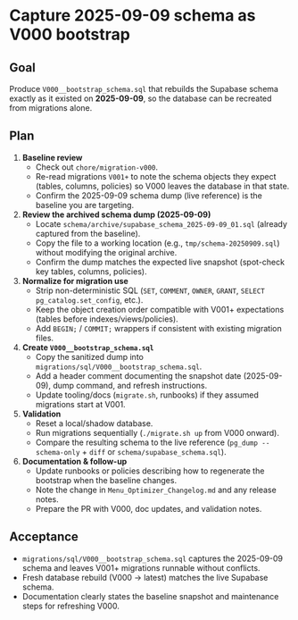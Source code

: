 <!--
title: Capture 2025-09-09 schema as V000 bootstrap
labels: ["db", "migration"]
assignees: []
uid: db-bootstrap-v000
type: Chore
status: Todo
priority: P1
target: mvp-0.7.0
area: db
project: "main"
doc: "migrations/sql/V000__bootstrap_schema.sql"
-->

# Capture 2025-09-09 schema as V000 bootstrap

## Goal

Produce `V000__bootstrap_schema.sql` that rebuilds the Supabase schema exactly as it existed on **2025-09-09**, so the database can be recreated from migrations alone.

## Plan

1. **Baseline review**
   - Check out `chore/migration-v000`.
   - Re-read migrations `V001+` to note the schema objects they expect (tables, columns, policies) so V000 leaves the database in that state.
   - Confirm the 2025-09-09 schema dump (live reference) is the baseline you are targeting.
2. **Review the archived schema dump (2025-09-09)**
   - Locate `schema/archive/supabase_schema_2025-09-09_01.sql` (already captured from the baseline).
   - Copy the file to a working location (e.g., `tmp/schema-20250909.sql`) without modifying the original archive.
   - Confirm the dump matches the expected live snapshot (spot-check key tables, columns, policies).
3. **Normalize for migration use**
   - Strip non-deterministic SQL (`SET`, `COMMENT`, `OWNER`, `GRANT`, `SELECT pg_catalog.set_config`, etc.).
   - Keep the object creation order compatible with V001+ expectations (tables before indexes/views/policies).
   - Add `BEGIN;` / `COMMIT;` wrappers if consistent with existing migration files.
4. **Create `V000__bootstrap_schema.sql`**
   - Copy the sanitized dump into `migrations/sql/V000__bootstrap_schema.sql`.
   - Add a header comment documenting the snapshot date (2025-09-09), dump command, and refresh instructions.
   - Update tooling/docs (`migrate.sh`, runbooks) if they assumed migrations start at V001.
5. **Validation**
   - Reset a local/shadow database.
   - Run migrations sequentially (`./migrate.sh up` from V000 onward).
   - Compare the resulting schema to the live reference (`pg_dump --schema-only` + `diff` or `schema/supabase_schema.sql`).
6. **Documentation & follow-up**
   - Update runbooks or policies describing how to regenerate the bootstrap when the baseline changes.
   - Note the change in `Menu_Optimizer_Changelog.md` and any release notes.
   - Prepare the PR with V000, doc updates, and validation notes.

## Acceptance

- `migrations/sql/V000__bootstrap_schema.sql` captures the 2025-09-09 schema and leaves V001+ migrations runnable without conflicts.
- Fresh database rebuild (V000 → latest) matches the live Supabase schema.
- Documentation clearly states the baseline snapshot and maintenance steps for refreshing V000.
